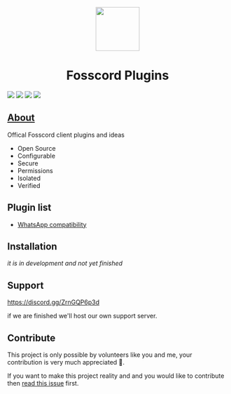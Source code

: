 <p align="center">
  <img width="100"  src="https://raw.githubusercontent.com/fosscord/fosscord/main/assets/logo_big_transparent.png" />
</p>
<h1 align="center">Fosscord Plugins</h1>

<p>
  <a href="https://discord.gg/ZrnGQP6p3d"><img src="https://img.shields.io/discord/806142446094385153?color=7489d5&logo=discord&logoColor=ffffff" /></a>
  <img src="https://img.shields.io/static/v1?label=Status&message=Development&color=blue">
  <a title="Crowdin" target="_blank" href="https://translate.fosscord.com/"><img src="https://badges.crowdin.net/fosscord/localized.svg"></a>
  <a href="https://opencollective.com/fosscord"><img src="https://opencollective.com/fosscord/tiers/badge.svg"></a>
</p>

## [About](https://github.com/fosscord/fosscord-plugins/wiki)

Offical Fosscord client plugins and ideas

-   Open Source
-   Configurable
-   Secure
-   Permissions
-   Isolated
-   Verified

## Plugin list

-   [WhatsApp compatibility](whatsapp/)

## Installation

_it is in development and not yet finished_

## Support

https://discord.gg/ZrnGQP6p3d

if we are finished we'll host our own support server.

## Contribute

This project is only possible by volunteers like you and me, your contribution is very much appreciated 🥺.

If you want to make this project reality and and you would like to contribute then [read this issue](https://github.com/fosscord/fosscord/issues/10) first.
